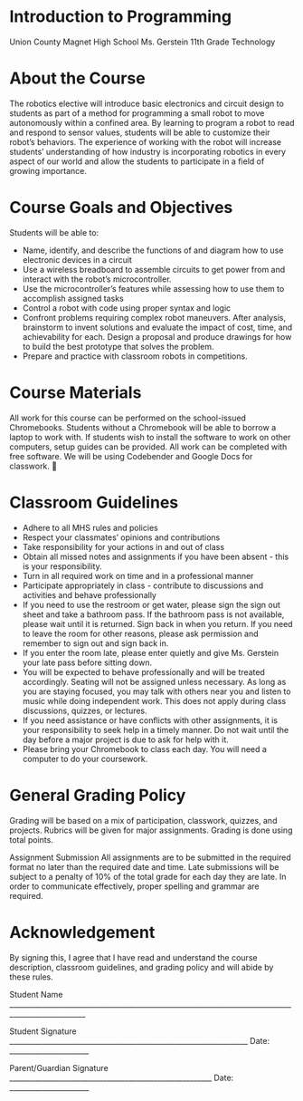 # Introduction to Programming

Union County Magnet High School
Ms. Gerstein
11th Grade Technology

# About the Course

The robotics elective will introduce basic electronics and circuit design to students as part of a method for programming a small robot to move autonomously within a confined area. By learning to program a robot to read and respond to sensor values, students will be able to customize their robot’s behaviors. The experience of working with the robot will increase students’ understanding of how industry is incorporating robotics in every aspect of our world and allow the students to participate in a field of growing importance.

# Course Goals and Objectives

Students will be able to:

* Name, identify, and describe the functions of and diagram how to use electronic devices in a circuit
* Use a wireless breadboard to assemble circuits to get power from and interact with the robot’s microcontroller.
* Use the microcontroller’s features while assessing how to use them to accomplish assigned tasks
* Control a robot with code using proper syntax and logic
* Confront problems requiring complex robot maneuvers. After analysis, brainstorm to invent solutions and evaluate the impact of cost, time, and achievability for each. Design a proposal and produce drawings for how to build the best prototype that solves the problem.
* Prepare and practice with classroom robots in competitions.

# Course Materials

All work for this course can be performed on the school-issued Chromebooks. Students without a Chromebook will be able to borrow a laptop to work with. If students wish to install the software to work on other computers, setup guides can be provided. All work can be completed with free software. We will be using Codebender and Google Docs for classwork.

# Classroom Guidelines

* Adhere to all MHS rules and policies
* Respect your classmates’ opinions and contributions
* Take responsibility for your actions in and out of class
* Obtain all missed notes and assignments if you have been absent - this is your responsibility.
* Turn in all required work on time and in a professional manner
* Participate appropriately in class - contribute to discussions and activities and behave professionally
* If you need to use the restroom or get water, please sign the sign out sheet and take a bathroom pass. If the bathroom pass is not available, please wait until it is returned. Sign back in when you return. If you need to leave the room for other reasons, please ask permission and remember to sign out and sign back in.
* If you enter the room late, please enter quietly and give Ms. Gerstein your late pass before sitting down.
* You will be expected to behave professionally and will be treated accordingly. Seating will not be assigned unless necessary. As long as you are staying focused, you may talk with others near you and listen to music while doing independent work. This does not apply during class discussions, quizzes, or lectures.
* If you need assistance or have conflicts with other assignments, it is your responsibility to seek help in a timely manner. Do not wait until the day before a major project is due to ask for help with it.
* Please bring your Chromebook to class each day. You will need a computer to do your coursework.

# General Grading Policy

Grading will be based on a mix of participation, classwork, quizzes, and projects. Rubrics will be given for major assignments. Grading is done using total points.

Assignment Submission
All assignments are to be submitted in the required format no later than the required date and time. Late submissions will be subject to a penalty of 10% of the total grade for each day they are late. In order to communicate effectively, proper spelling and grammar are required.

# Acknowledgement

By signing this, I agree that I have read and understand the course description, classroom guidelines, and grading policy and will abide by these rules.


Student Name ___________________________________________________________________________________________________

Student Signature __________________________________________________________________ Date: ______________________

Parent/Guardian Signature ________________________________________________________ Date: ______________________
